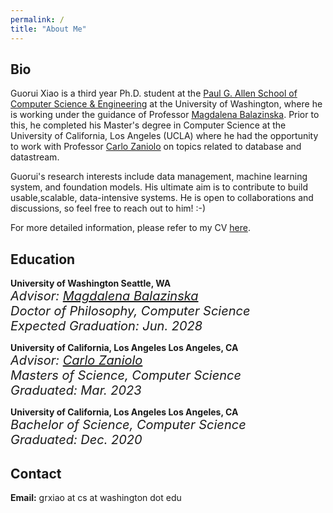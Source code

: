 ```yaml
---
permalink: /
title: "About Me"
---
```


## Bio

Guorui Xiao is a third year Ph.D. student at the [Paul G. Allen School of Computer Science & Engineering](https://www.cs.washington.edu/) at the University of Washington, where he is working under the guidance of Professor [Magdalena Balazinska](https://www.cs.washington.edu/people/faculty/magda). Prior to this, he completed his Master's degree in Computer Science at the University of California, Los Angeles (UCLA) where he had the opportunity to work with Professor [Carlo Zaniolo](http://web.cs.ucla.edu/~zaniolo/) on topics related to database and datastream.

Guorui's research interests include data management, machine learning system, and foundation models. His ultimate aim is to contribute to build usable,scalable, data-intensive systems. He is open to collaborations and discussions, so feel free to reach out to him! :-)

For more detailed information, please refer to my CV [here](/assets/files/CV_Guorui_Xiao_2025.pdf).

## Education

<i class="fa-li fas fa-graduation-cap"></i> **University of Washington							                    Seattle, WA** <br>
<span style="font-size:20px; font-style: oblique;">*Advisor:* [Magdalena Balazinska](https://www.cs.washington.edu/people/faculty/magda)</span> <br>
<span style="font-size:20px; font-style: oblique;">*Doctor of Philosophy, Computer Science*</span> <br>
<span style="font-size:20px; font-style: oblique;">*Expected Graduation: Jun. 2028*</span>


<i class="fa-li fas fa-graduation-cap"></i> **University of California, Los Angeles								Los Angeles, CA** <br>
<span style="font-size:20px; font-style: oblique;">*Advisor:* [Carlo Zaniolo](http://web.cs.ucla.edu/~zaniolo/)</span> <br>
<span style="font-size:20px; font-style: oblique;">*Masters of Science, Computer Science*</span> <br>
<span style="font-size:20px; font-style: oblique;">*Graduated: Mar. 2023*</span>


<i class="fa-li fas fa-graduation-cap"></i> **University of California, Los Angeles								Los Angeles, CA** <br>
<span style="font-size:20px; font-style: oblique;">*Bachelor of Science, Computer Science*</span> <br>
<span style="font-size:20px; font-style: oblique;">*Graduated: Dec. 2020*</span>



## Contact

**Email:** grxiao at cs at washington dot edu